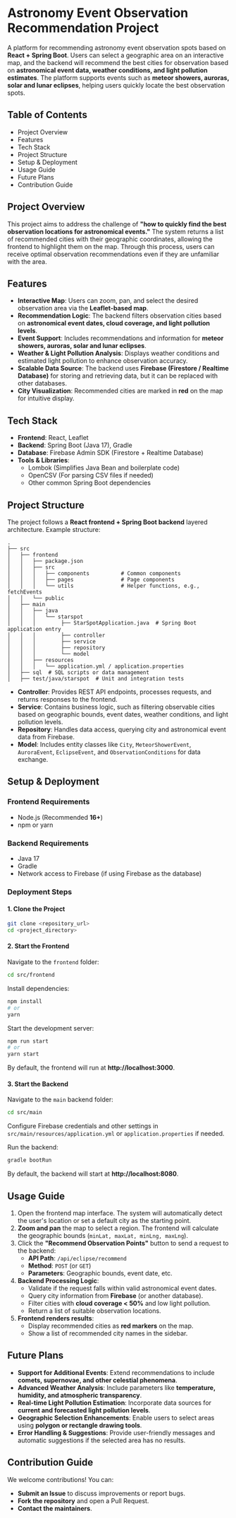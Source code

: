 # Astronomy Event Observation Recommendation Project

A platform for recommending astronomy event observation spots based on **React + Spring Boot**. Users can select a geographic area on an interactive map, and the backend will recommend the best cities for observation based on **astronomical event data, weather conditions, and light pollution estimates**. The platform supports events such as **meteor showers, auroras, solar and lunar eclipses**, helping users quickly locate the best observation spots.

## Table of Contents
- Project Overview
- Features
- Tech Stack
- Project Structure
- Setup & Deployment
- Usage Guide
- Future Plans
- Contribution Guide

## Project Overview
This project aims to address the challenge of **"how to quickly find the best observation locations for astronomical events."** The system returns a list of recommended cities with their geographic coordinates, allowing the frontend to highlight them on the map. Through this process, users can receive optimal observation recommendations even if they are unfamiliar with the area.

## Features
- **Interactive Map**: Users can zoom, pan, and select the desired observation area via the **Leaflet-based map**.
- **Recommendation Logic**: The backend filters observation cities based on **astronomical event dates, cloud coverage, and light pollution levels**.
- **Event Support**: Includes recommendations and information for **meteor showers, auroras, solar and lunar eclipses**.
- **Weather & Light Pollution Analysis**: Displays weather conditions and estimated light pollution to enhance observation accuracy.
- **Scalable Data Source**: The backend uses **Firebase (Firestore / Realtime Database)** for storing and retrieving data, but it can be replaced with other databases.
- **City Visualization**: Recommended cities are marked in **red** on the map for intuitive display.

## Tech Stack
- **Frontend**: React, Leaflet
- **Backend**: Spring Boot (Java 17), Gradle
- **Database**: Firebase Admin SDK (Firestore + Realtime Database)
- **Tools & Libraries**:
  - Lombok (Simplifies Java Bean and boilerplate code)
  - OpenCSV (For parsing CSV files if needed)
  - Other common Spring Boot dependencies

## Project Structure
The project follows a **React frontend + Spring Boot backend** layered architecture. Example structure:

```
.
├── src
│   ├── frontend
│   │   ├── package.json
│   │   ├── src
│   │   │   ├── components          # Common components
│   │   │   ├── pages               # Page components
│   │   │   └── utils               # Helper functions, e.g., fetchEvents
│   │   └── public
│   ├── main
│   │   ├── java
│   │   │   └── starspot
│   │   │        ├── StarSpotApplication.java  # Spring Boot application entry
│   │   │        ├── controller
│   │   │        ├── service
│   │   │        ├── repository
│   │   │        └── model
│   │   ├── resources
│   │   │   └── application.yml / application.properties
│   ├── sql  # SQL scripts or data management
│   ├── test/java/starspot  # Unit and integration tests
```
- **Controller**: Provides REST API endpoints, processes requests, and returns responses to the frontend.
- **Service**: Contains business logic, such as filtering observable cities based on geographic bounds, event dates, weather conditions, and light pollution levels.
- **Repository**: Handles data access, querying city and astronomical event data from Firebase.
- **Model**: Includes entity classes like `City`, `MeteorShowerEvent`, `AuroraEvent`, `EclipseEvent`, and `ObservationConditions` for data exchange.

## Setup & Deployment
### **Frontend Requirements**
- Node.js (Recommended **16+**)
- npm or yarn

### **Backend Requirements**
- Java 17
- Gradle
- Network access to Firebase (if using Firebase as the database)

### **Deployment Steps**
#### **1. Clone the Project**
```bash
git clone <repository_url>
cd <project_directory>
```
#### **2. Start the Frontend**
Navigate to the `frontend` folder:
```bash
cd src/frontend
```
Install dependencies:
```bash
npm install
# or
yarn
```
Start the development server:
```bash
npm run start
# or
yarn start
```
By default, the frontend will run at **http://localhost:3000**.

#### **3. Start the Backend**
Navigate to the `main` backend folder:
```bash
cd src/main
```
Configure Firebase credentials and other settings in `src/main/resources/application.yml` or `application.properties` if needed.

Run the backend:
```bash
gradle bootRun
```
By default, the backend will start at **http://localhost:8080**.

## Usage Guide
1. Open the frontend map interface. The system will automatically detect the user's location or set a default city as the starting point.
2. **Zoom and pan** the map to select a region. The frontend will calculate the geographic bounds (`minLat, maxLat, minLng, maxLng`).
3. Click the **"Recommend Observation Points"** button to send a request to the backend:
   - **API Path**: `/api/eclipse/recommend`
   - **Method**: `POST` (or `GET`)
   - **Parameters**: Geographic bounds, event date, etc.
4. **Backend Processing Logic**:
   - Validate if the request falls within valid astronomical event dates.
   - Query city information from **Firebase** (or another database).
   - Filter cities with **cloud coverage < 50%** and low light pollution.
   - Return a list of suitable observation locations.
5. **Frontend renders results**:
   - Display recommended cities as **red markers** on the map.
   - Show a list of recommended city names in the sidebar.

## Future Plans
- **Support for Additional Events**: Extend recommendations to include **comets, supernovae, and other celestial phenomena**.
- **Advanced Weather Analysis**: Include parameters like **temperature, humidity, and atmospheric transparency**.
- **Real-time Light Pollution Estimation**: Incorporate data sources for **current and forecasted light pollution levels**.
- **Geographic Selection Enhancements**: Enable users to select areas using **polygon or rectangle drawing tools**.
- **Error Handling & Suggestions**: Provide user-friendly messages and automatic suggestions if the selected area has no results.

## Contribution Guide
We welcome contributions! You can:
- **Submit an Issue** to discuss improvements or report bugs.
- **Fork the repository** and open a Pull Request.
- **Contact the maintainers**.

